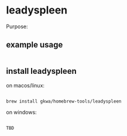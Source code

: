 # leadyspleen

Purpose:


## example usage

```bash


```

## install leadyspleen


on macos/linux:
```bash

brew install gkwa/homebrew-tools/leadyspleen

```


on windows:

```powershell

TBD

```

